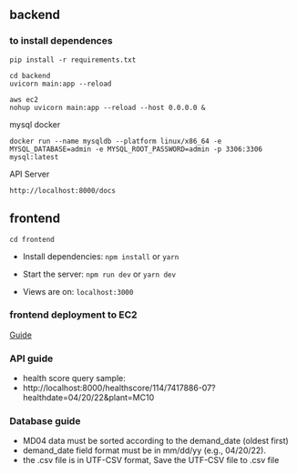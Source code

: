 ## backend

### to install dependences

```
pip install -r requirements.txt
```

```
cd backend
uvicorn main:app --reload
```

```
aws ec2
nohup uvicorn main:app --reload --host 0.0.0.0 &
```

mysql docker

```
docker run --name mysqldb --platform linux/x86_64 -e MYSQL_DATABASE=admin -e MYSQL_ROOT_PASSWORD=admin -p 3306:3306 mysql:latest
```

API Server

```
http://localhost:8000/docs

```

## frontend

```
cd frontend

```

- Install dependencies: `npm install` or `yarn`

- Start the server: `npm run dev` or `yarn dev`

- Views are on: `localhost:3000`

### frontend deployment to EC2

[Guide](https://medium.com/today-i-solved/how-to-deploy-next-js-on-aws-ec2-with-ssl-https-7980ec6fe8d3)

### API guide

- health score query sample:
- http://localhost:8000/healthscore/114/7417886-07?healthdate=04/20/22&plant=MC10

### Database guide

- MD04 data must be sorted according to the demand_date (oldest first)
- demand_date field format must be in mm/dd/yy (e.g., 04/20/22).
- the .csv file is in UTF-CSV format, Save the UTF-CSV file to .csv file
